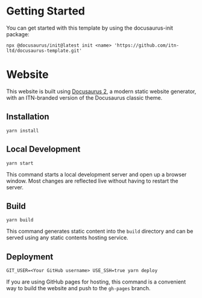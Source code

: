 # Getting Started

You can get started with this template by using the docusaurus-init package:

```console
npx @docusaurus/init@latest init <name> 'https://github.com/itn-ltd/docusaurus-template.git'
```

# Website

This website is built using [Docusaurus 2](https://v2.docusaurus.io/), a modern static website generator, with an ITN-branded version of the Docusaurus classic theme.

## Installation

```console
yarn install
```

## Local Development

```console
yarn start
```

This command starts a local development server and open up a browser window. Most changes are reflected live without having to restart the server.

## Build

```console
yarn build
```

This command generates static content into the `build` directory and can be served using any static contents hosting service.

## Deployment

```console
GIT_USER=<Your GitHub username> USE_SSH=true yarn deploy
```

If you are using GitHub pages for hosting, this command is a convenient way to build the website and push to the `gh-pages` branch.
